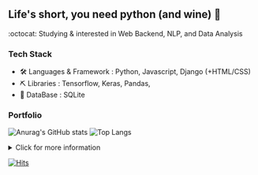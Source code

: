 ## Life's short, you need python (and wine) :wine_glass:

:octocat: Studying & interested in Web Backend, NLP, and Data Analysis

### Tech Stack
- 🛠 Languages & Framework : Python, Javascript, Django (+HTML/CSS) 
- ⛏ Libraries : Tensorflow, Keras, Pandas, 
- 🔋 DataBase : SQLite


### Portfolio
<div>
  
![Anurag's GitHub stats](https://github-readme-stats.vercel.app/api?username=vodkamitlime&show_icons=true&theme=onedark)
![Top Langs](https://github-readme-stats.vercel.app/api/top-langs/?username=vodkamitlime&layout=compact)
</div>

<details>
  <summary>Click for more information</summary>
  <pre>
  Coming Soon
  </pre>
</details>

<div align-center>
  
  [![Hits](https://hits.seeyoufarm.com/api/count/incr/badge.svg?url=https%3A%2F%2Fgithub.com%2Fvodkamitlime)](https://hits.seeyoufarm.com)
  
</div>

